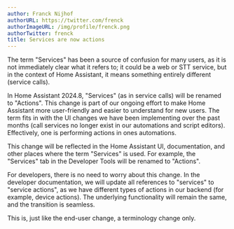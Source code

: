 ```yaml
---
author: Franck Nijhof
authorURL: https://twitter.com/frenck
authorImageURL: /img/profile/frenck.png
authorTwitter: frenck
title: Services are now actions
---
```


The term "Services" has been a source of confusion for many users, as it is not immediately clear what it refers to; it could be a web or STT service, but in the context of Home Assistant, it means something entirely different (service calls).

In Home Assistant 2024.8, "Services" (as in service calls) will be renamed to "Actions". This change is part of our ongoing effort to make Home Assistant more user-friendly and easier to understand for new users. The term fits in with the UI changes we have been implementing over the past months (call services no longer exist in our automations and script editors). Effectively, one is performing actions in ones automations.

This change will be reflected in the Home Assistant UI, documentation, and other places where the term "Services" is used. For example, the "Services" tab in the Developer Tools will be renamed to "Actions".

For developers, there is no need to worry about this change. In the developer documentation, we will update all references to "services" to "service actions", as we have different types of actions in our backend (for example, device actions). The underlying functionality will remain the same, and the transition is seamless.

This is, just like the end-user change, a terminology change only.
